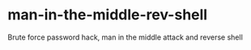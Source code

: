 # man-in-the-middle-rev-shell
Brute force password hack, man in the middle attack and reverse shell 
